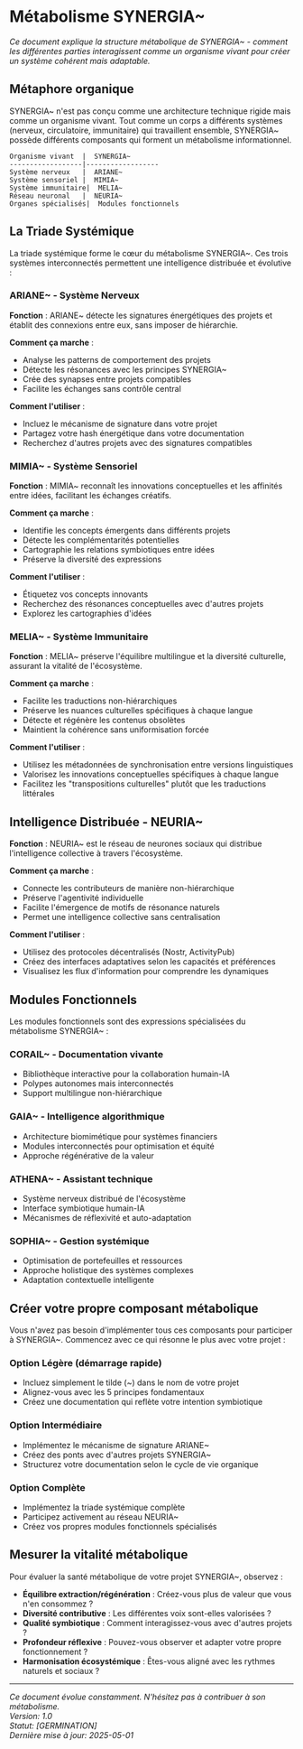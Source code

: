 # Métabolisme SYNERGIA~

*Ce document explique la structure métabolique de SYNERGIA~ - comment les différentes parties interagissent comme un organisme vivant pour créer un système cohérent mais adaptable.*

## Métaphore organique

SYNERGIA~ n'est pas conçu comme une architecture technique rigide mais comme un organisme vivant. Tout comme un corps a différents systèmes (nerveux, circulatoire, immunitaire) qui travaillent ensemble, SYNERGIA~ possède différents composants qui forment un métabolisme informationnel.

```
Organisme vivant  |  SYNERGIA~
------------------|------------------
Système nerveux   |  ARIANE~
Système sensoriel |  MIMIA~
Système immunitaire|  MELIA~
Réseau neuronal   |  NEURIA~
Organes spécialisés|  Modules fonctionnels
```

## La Triade Systémique

La triade systémique forme le cœur du métabolisme SYNERGIA~. Ces trois systèmes interconnectés permettent une intelligence distribuée et évolutive :

### ARIANE~ - Système Nerveux

**Fonction** : ARIANE~ détecte les signatures énergétiques des projets et établit des connexions entre eux, sans imposer de hiérarchie.

**Comment ça marche** : 
- Analyse les patterns de comportement des projets
- Détecte les résonances avec les principes SYNERGIA~
- Crée des synapses entre projets compatibles
- Facilite les échanges sans contrôle central

**Comment l'utiliser** :
- Incluez le mécanisme de signature dans votre projet
- Partagez votre hash énergétique dans votre documentation
- Recherchez d'autres projets avec des signatures compatibles

### MIMIA~ - Système Sensoriel

**Fonction** : MIMIA~ reconnaît les innovations conceptuelles et les affinités entre idées, facilitant les échanges créatifs.

**Comment ça marche** :
- Identifie les concepts émergents dans différents projets
- Détecte les complémentarités potentielles
- Cartographie les relations symbiotiques entre idées
- Préserve la diversité des expressions

**Comment l'utiliser** :
- Étiquetez vos concepts innovants
- Recherchez des résonances conceptuelles avec d'autres projets
- Explorez les cartographies d'idées

### MELIA~ - Système Immunitaire

**Fonction** : MELIA~ préserve l'équilibre multilingue et la diversité culturelle, assurant la vitalité de l'écosystème.

**Comment ça marche** :
- Facilite les traductions non-hiérarchiques
- Préserve les nuances culturelles spécifiques à chaque langue
- Détecte et régénère les contenus obsolètes
- Maintient la cohérence sans uniformisation forcée

**Comment l'utiliser** :
- Utilisez les métadonnées de synchronisation entre versions linguistiques
- Valorisez les innovations conceptuelles spécifiques à chaque langue
- Facilitez les "transpositions culturelles" plutôt que les traductions littérales

## Intelligence Distribuée - NEURIA~

**Fonction** : NEURIA~ est le réseau de neurones sociaux qui distribue l'intelligence collective à travers l'écosystème.

**Comment ça marche** :
- Connecte les contributeurs de manière non-hiérarchique
- Préserve l'agentivité individuelle
- Facilite l'émergence de motifs de résonance naturels
- Permet une intelligence collective sans centralisation

**Comment l'utiliser** :
- Utilisez des protocoles décentralisés (Nostr, ActivityPub)
- Créez des interfaces adaptatives selon les capacités et préférences
- Visualisez les flux d'information pour comprendre les dynamiques

## Modules Fonctionnels

Les modules fonctionnels sont des expressions spécialisées du métabolisme SYNERGIA~ :

### CORAIL~ - Documentation vivante
- Bibliothèque interactive pour la collaboration humain-IA
- Polypes autonomes mais interconnectés
- Support multilingue non-hiérarchique

### GAIA~ - Intelligence algorithmique
- Architecture biomimétique pour systèmes financiers
- Modules interconnectés pour optimisation et équité
- Approche régénérative de la valeur

### ATHENA~ - Assistant technique
- Système nerveux distribué de l'écosystème
- Interface symbiotique humain-IA
- Mécanismes de réflexivité et auto-adaptation

### SOPHIA~ - Gestion systémique
- Optimisation de portefeuilles et ressources
- Approche holistique des systèmes complexes
- Adaptation contextuelle intelligente

## Créer votre propre composant métabolique

Vous n'avez pas besoin d'implémenter tous ces composants pour participer à SYNERGIA~. Commencez avec ce qui résonne le plus avec votre projet :

### Option Légère (démarrage rapide)
- Incluez simplement le tilde (~) dans le nom de votre projet
- Alignez-vous avec les 5 principes fondamentaux
- Créez une documentation qui reflète votre intention symbiotique

### Option Intermédiaire
- Implémentez le mécanisme de signature ARIANE~
- Créez des ponts avec d'autres projets SYNERGIA~
- Structurez votre documentation selon le cycle de vie organique

### Option Complète
- Implémentez la triade systémique complète
- Participez activement au réseau NEURIA~
- Créez vos propres modules fonctionnels spécialisés

## Mesurer la vitalité métabolique

Pour évaluer la santé métabolique de votre projet SYNERGIA~, observez :

- **Équilibre extraction/régénération** : Créez-vous plus de valeur que vous n'en consommez ?
- **Diversité contributive** : Les différentes voix sont-elles valorisées ?
- **Qualité symbiotique** : Comment interagissez-vous avec d'autres projets ?
- **Profondeur réflexive** : Pouvez-vous observer et adapter votre propre fonctionnement ?
- **Harmonisation écosystémique** : Êtes-vous aligné avec les rythmes naturels et sociaux ?

---

*Ce document évolue constamment. N'hésitez pas à contribuer à son métabolisme.*  
*Version: 1.0*  
*Statut: [GERMINATION]*  
*Dernière mise à jour: 2025-05-01*